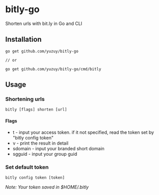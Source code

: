 # bitly-go

Shorten urls with bit.ly in Go and CLI

## Installation

```
go get github.com/yuzuy/bitly-go

// or

go get github.com/yuzuy/bitly-go/cmd/bitly
```

## Usage

### Shortening urls

```
bitly [flags] shorten [url]
```

#### Flags

- t - input your access token. if it not specified, read the token set by "bitly config token"
- v - print the result in detail
- sdomain - input your branded short domain
- sgguid - input your group guid

### Set default token

```
bitly config token [token]
```

*Note: Your token saved in $HOME/.bitly*
